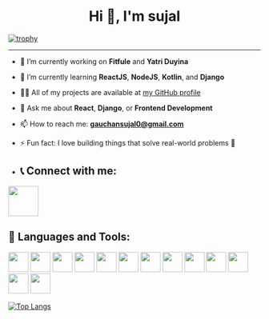 <h1 align="center">Hi 👋, I'm sujal</h1>

[![trophy](https://github-profile-trophy.vercel.app/?username=sujal123&theme=darkhub)](https://github.com/ryo-ma/github-profile-trophy)

---

- 🔭 I’m currently working on **Fitfule** and **Yatri Duyina**
- 🌱 I’m currently learning **ReactJS**, **NodeJS**, **Kotlin**, and **Django**
- 👨‍💻 All of my projects are available at [my GitHub profile](https://github.com/gauchansujal)
- 💬 Ask me about **React**, **Django**, or **Frontend Development**
- 📫 How to reach me: **gauchansujal0@gmail.com**
- ⚡ Fun fact: I love building things that solve real-world problems 🧠

- ## 📞 Connect with me:

[<img src="https://img.icons8.com/fluency/48/instagram-new.png" height="60" />](https://instagram.com/sujalgauchan)


## 🧰 Languages and Tools:
<p align="left">
  <a href="https://developer.android.com" target="_blank"><img src="https://cdn.jsdelivr.net/gh/devicons/devicon/icons/android/android-original.svg" height="40"/></a>
  <a href="https://expressjs.com" target="_blank"><img src="https://cdn.jsdelivr.net/gh/devicons/devicon/icons/express/express-original.svg" height="40"/></a>
  <a href="https://firebase.google.com/" target="_blank"><img src="https://cdn.jsdelivr.net/gh/devicons/devicon/icons/firebase/firebase-plain.svg" height="40"/></a>
  <a href="https://git-scm.com/" target="_blank"><img src="https://cdn.jsdelivr.net/gh/devicons/devicon/icons/git/git-original.svg" height="40"/></a>
  <a href="https://developer.mozilla.org/en-US/docs/Web/HTML" target="_blank"><img src="https://cdn.jsdelivr.net/gh/devicons/devicon/icons/html5/html5-original.svg" height="40"/></a>
  <a href="https://developer.mozilla.org/en-US/docs/Web/JavaScript" target="_blank"><img src="https://cdn.jsdelivr.net/gh/devicons/devicon/icons/javascript/javascript-original.svg" height="40"/></a>
  <a href="https://kotlinlang.org/" target="_blank"><img src="https://cdn.jsdelivr.net/gh/devicons/devicon/icons/kotlin/kotlin-original.svg" height="40"/></a>
  <a href="https://www.mysql.com/" target="_blank"><img src="https://cdn.jsdelivr.net/gh/devicons/devicon/icons/mysql/mysql-original.svg" height="40"/></a>
  <a href="https://nodejs.org/" target="_blank"><img src="https://cdn.jsdelivr.net/gh/devicons/devicon/icons/nodejs/nodejs-original.svg" height="40"/></a>
  <a href="https://www.adobe.com/products/photoshop.html" target="_blank"><img src="https://cdn.jsdelivr.net/gh/devicons/devicon/icons/photoshop/photoshop-plain.svg" height="40"/></a>
  <a href="https://www.postgresql.org/" target="_blank"><img src="https://cdn.jsdelivr.net/gh/devicons/devicon/icons/postgresql/postgresql-original.svg" height="40"/></a>
  <a href="https://www.python.org/" target="_blank"><img src="https://cdn.jsdelivr.net/gh/devicons/devicon/icons/python/python-original.svg" height="40"/></a>
  <a href="https://reactjs.org/" target="_blank"><img src="https://cdn.jsdelivr.net/gh/devicons/devicon/icons/react/react-original.svg" height="40"/></a>
</p>



[![Top Langs](https://github-readme-stats.vercel.app/api/top-langs/?username=gauchansujal&layout=compact&theme=radical)](https://github.com/anuraghazra/github-readme-stats)





<!---
gauchansujal/gauchansujal is a ✨ special ✨ repository because its `README.md` (this file) appears on your GitHub profile.
You can click the Preview link to take a look at your changes.
--->
